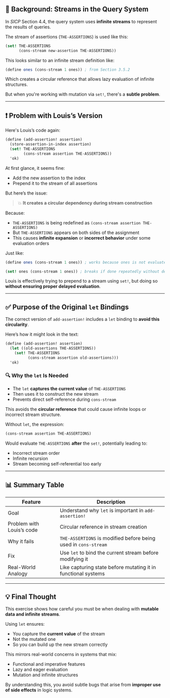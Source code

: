 ## 🧠 Background: Streams in the Query System

In *SICP* Section 4.4, the query system uses **infinite streams** to represent the results of queries.

The stream of assertions (`THE-ASSERTIONS`) is used like this:

```scheme
(set! THE-ASSERTIONS
      (cons-stream new-assertion THE-ASSERTIONS))
```

This looks similar to an infinite stream definition like:

```scheme
(define ones (cons-stream 1 ones)) ; from Section 3.5.2
```

Which creates a circular reference that allows lazy evaluation of infinite structures.

But when you're working with mutation via `set!`, there's a **subtle problem**.

---

## ❗ Problem with Louis’s Version

Here's Louis’s code again:

```scheme
(define (add-assertion! assertion)
  (store-assertion-in-index assertion)
  (set! THE-ASSERTIONS
        (cons-stream assertion THE-ASSERTIONS))
  'ok)
```

At first glance, it seems fine:
- Add the new assertion to the index
- Prepend it to the stream of all assertions

But here’s the issue:
> 💥 **It creates a circular dependency during stream construction**

Because:
- `THE-ASSERTIONS` is being redefined as `(cons-stream assertion THE-ASSERTIONS)`
- But `THE-ASSERTIONS` appears on both sides of the assignment
- This causes **infinite expansion** or **incorrect behavior** under some evaluation orders

Just like:

```scheme
(define ones (cons-stream 1 ones)) ; works because ones is not evaluated until needed

(set! ones (cons-stream 1 ones)) ; breaks if done repeatedly without delay
```

Louis is effectively trying to prepend to a stream using `set!`, but doing so **without ensuring proper delayed evaluation**.

---

## ✅ Purpose of the Original `let` Bindings

The correct version of `add-assertion!` includes a `let` binding to **avoid this circularity**.

Here’s how it might look in the text:

```scheme
(define (add-assertion! assertion)
  (let ((old-assertions THE-ASSERTIONS))
    (set! THE-ASSERTIONS
          (cons-stream assertion old-assertions)))
  'ok)
```

### 🔍 Why the `let` Is Needed

- The `let` **captures the current value** of `THE-ASSERTIONS`
- Then uses it to construct the new stream
- Prevents direct self-reference during `cons-stream`

This avoids the **circular reference** that could cause infinite loops or incorrect stream structure.

Without `let`, the expression:

```scheme
(cons-stream assertion THE-ASSERTIONS)
```

Would evaluate `THE-ASSERTIONS` **after** the `set!`, potentially leading to:
- Incorrect stream order
- Infinite recursion
- Stream becoming self-referential too early

---

## 📊 Summary Table

| Feature | Description |
|--------|-------------|
| Goal | Understand why `let` is important in `add-assertion!` |
| Problem with Louis’s code | Circular reference in stream creation |
| Why it fails | `THE-ASSERTIONS` is modified before being used in `cons-stream` |
| Fix | Use `let` to bind the current stream before modifying it |
| Real-World Analogy | Like capturing state before mutating it in functional systems |

---

## 💡 Final Thought

This exercise shows how careful you must be when dealing with **mutable data and infinite streams**.

Using `let` ensures:
- You capture the **current value** of the stream
- Not the mutated one
- So you can build up the new stream correctly

This mirrors real-world concerns in systems that mix:
- Functional and imperative features
- Lazy and eager evaluation
- Mutation and infinite structures

By understanding this, you avoid subtle bugs that arise from **improper use of side effects** in logic systems.
